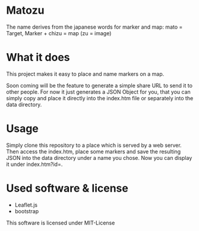 # Matozu

The name derives from the japanese words for marker and map:
mato = Target, Marker + chizu = map (zu = image)


# What it does

This project makes it easy to place and name markers on a map.

Soon coming will be the feature to generate a simple share URL to send it to
other people. For now it just generates a JSON Object for you, that you can
simply copy and place it directly into the index.htm file or separately into the
data directory.


# Usage

Simply clone this repository to a place which is served by a web server. Then
access the index.htm, place some markers and save the resulting JSON into the
data directory under a name you chose. Now you can display it under
index.htm?id=<name-you-chose>.


# Used software & license

* Leaflet.js
* bootstrap

This software is licensed under MIT-License

